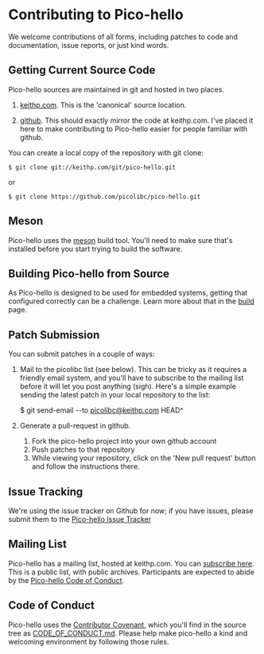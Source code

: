# Contributing to Pico-hello

We welcome contributions of all forms, including patches to code and
documentation, issue reports, or just kind words.

## Getting Current Source Code

Pico-hello sources are maintained in git and hosted in two places.

 1. [keithp.com](https://keithp.com/cgit/pico-hello.git/). This is the
    'canonical' source location.

 2. [github](https://github.com/picolibc/pico-hello). This should
    exactly mirror the code at keithp.com. I've placed it here to
    make contributing to Pico-hello easier for people familiar with github.

You can create a local copy of the repository with git clone:

	$ git clone git://keithp.com/git/pico-hello.git

or

	$ git clone https://github.com/picolibc/pico-hello.git

## Meson

Pico-hello uses the [meson](https://mesonbuild.com/) build tool. You'll
need to make sure that's installed before you start trying to build
the software.

## Building Pico-hello from Source

As Pico-hello is designed to be used for embedded systems, getting that
configured correctly can be a challenge. Learn more about that in the
[build](doc/build.md) page.

## Patch Submission

You can submit patches in a couple of ways:

 1. Mail to the picolibc list (see below). This can be tricky as it
    requires a friendly email system, and you'll have to subscribe to
    the mailing list before it will let you post anything
    (sigh). Here's a simple example sending the latest patch in your
    local repository to the list:

	$ git send-email --to picolibc@keithp.com HEAD^

 2. Generate a pull-request in github.

    1. Fork the pico-hello project into your own github account
    2. Push patches to that repository
    3. While viewing your repository, click on the 'New pull request'
       button and follow the instructions there.

## Issue Tracking

We're using the issue tracker on Github for now; if you have issues,
please submit them to the
[Pico-hello Issue Tracker](https://github.com/picolibc/pico-hello/issues)

## Mailing List

Pico-hello has a mailing list, hosted at keithp.com. You can
[subscribe here](https://keithp.com/mailman/listinfo/picolibc).
This is a public list, with public archives. Participants are expected
to abide by the [Pico-hello Code of Conduct](CODE_OF_CONDUCT.md).

## Code of Conduct

Pico-hello uses the [Contributor Covenant](https://www.contributor-covenant.org/),
which you'll find in the source tree as [CODE_OF_CONDUCT.md](CODE_OF_CONDUCT.md).
Please help make pico-hello a kind and welcoming environment by following
those rules.
